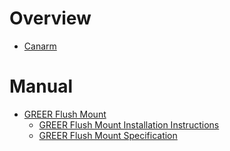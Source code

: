 # Overview

- [Canarm](https://www.canarm.com/)

# Manual

- [GREER Flush Mount](https://www.canarm.com/residential/greer-flush-mount-bkg.html)
    - [GREER Flush Mount Installation Instructions](GREER-flush-mount-installation-instructions.pdf)
    - [GREER Flush Mount Specification](GREER-flush-mount-specification.pdf)
